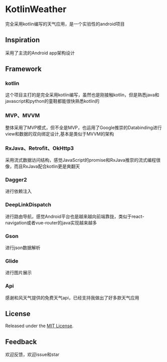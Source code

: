 # KotlinWeather

完全采用kotlin编写的天气应用，是一个实验性的android项目

## Inspiration

采用了主流的Android app架构设计

## Framework

### kotlin

这个项目主打的是完全采用kotlin编写，虽然也是刚接触kotlin，但是熟悉java和javascript和python的童鞋都能很快熟悉kotlin的

### MVP、MVVM

整体采用了MVP模式，但不全是MVP，也运用了Google推崇的Databinding进行view和数据的双向绑定设计,基本是类似于MVVM的架构

### RxJava、Retrofit、OkHttp3

采用流式数据访问结构，感觉JavaScript的promise和RxJava推崇的流式编程很像，而且RxJava配合kotlin更是爽翻天

### Dagger2

进行依赖注入

### DeepLinkDispatch

进行路由导航，感觉Android平台也是越来越向前端靠拢，类似于react-navigation或者vue-router的java实现越来越多

### Gson

进行json数据解析

### Glide

进行图片展示

### Api

感谢和风天气提供的免费天气api，已经支持我做出了好多款天气应用


## License

Released under the [MIT License](http://opensource.org/licenses/MIT).

## Feedback

欢迎反馈，欢迎issue和star

